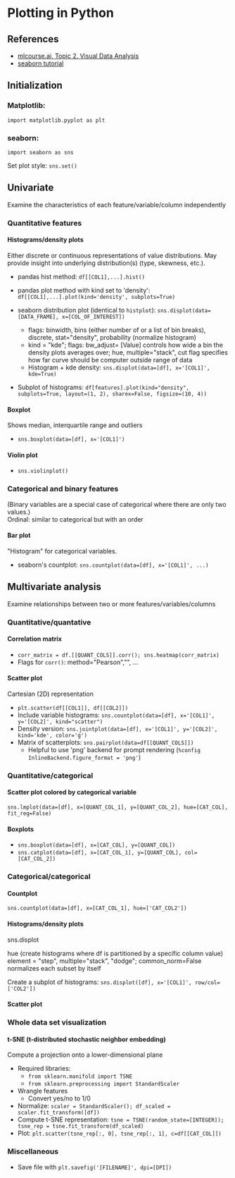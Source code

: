 # Plotting in Python

## References
* [mlcourse.ai, Topic 2.  Visual Data Analysis](https://mlcourse.ai/book/topic02/topic02_visual_data_analysis.html)
* [seaborn tutorial](https://seaborn.pydata.org/tutorial/distributions.html)

## Initialization


### Matplotlib:  
`import matplotlib.pyplot as plt`

### seaborn:  
`import seaborn as sns`

Set plot style:  `sns.set()`


## Univariate

Examine the characteristics of each feature/variable/column independently

### Quantitative features

#### Histograms/density plots  
Either discrete or continuous representations of value distributions.  May provide insight into underlying distribution(s) (type, skewness, etc.).
* pandas hist method:  `df[[COL1],...].hist()`
* pandas plot method with kind set to 'density':  `df[[COL1],...].plot(kind='density', subplots=True)`
* seaborn distribution plot (identical to `histplot`):  `sns.displot(data=[DATA_FRAME], x=[COL_OF_INTEREST])`
    * flags: binwidth, bins (either number of or a list of bin breaks), discrete, stat="density", probability (normalize histogram)
    * kind = "kde"; flags:  bw_adjust= [Value] controls how wide a bin the density plots averages over; hue, multiple="stack", cut flag specifies how far curve should be computer outside range of data 
    * Histogram + kde density:  `sns.displot(data=[df], x='[COL1]', kde=True)`

* Subplot of histograms:  `df[features].plot(kind="density", subplots=True, layout=(1, 2), sharex=False, figsize=(10, 4))`


#### Boxplot
Shows median, interquartile range and outliers

* `sns.boxplot(data=[df], x='[COL1]')`


#### Violin plot

* `sns.violinplot()`





### Categorical and binary features

(Binary variables are a special case of categorical where there are only two values.)  
Ordinal:  similar to categorical but with an order


#### Bar plot

"Histogram" for categorical variables.

* seaborn's countplot:  `sns.countplot(data=[df], x='[COL1]', ...)`




## Multivariate analysis
Examine relationships between two or more features/variables/columns

### Quantitative/quantative


#### Correlation matrix

* `corr_matrix = df.[[QUANT_COLS]].corr(); sns.heatmap(corr_matrix)`
* Flags for `corr()`:  method="Pearson","", ...


#### Scatter plot
Cartesian (2D) representation
* `plt.scatter(df[[COL1]], df[[COL2]])`
* Include variable histograms:  `sns.countplot(data=[df], x='[COL1]', y='[COL2]', kind="scatter")`
* Density version:  `sns.jointplot(data=[df], x='[COL1]', y='[COL2]', kind='kde', color='g')`
* Matrix of scatterplots:  `sns.pairplot(data=df[[QUANT_COLS]])`
    * Helpful to use 'png' backend for prompt rendering (`%config InlineBackend.figure_format = 'png'`)


### Quantitative/categorical

#### Scatter plot colored by categorical variable

`sns.lmplot(data=[df], x=[QUANT_COL_1], y=[QUANT_COL_2], hue=[CAT_COL], fit_reg=False)`

#### Boxplots
* `sns.boxplot(data=[df], x=[CAT_COL], y=[QUANT_COL])`
* `sns.catplot(data=[df], x=[CAT_COL_1], y=[QUANT_COL], col=[CAT_COL_2])`




### Categorical/categorical

#### Countplot
`sns.countplot(data=[df], x=[CAT_COL_1], hue=['CAT_COL2'])`





#### Histograms/density plots  

sns.displot  

hue (create histograms where df is partitioned by a specific column value)
element = "step", multiple="stack", "dodge"; common_norm=False normalizes each subset by itself

Create a subplot of histograms:  `sns.displot([df], x='[COL1]', row/col=['COL2'])`

#### Scatter plot


 



### Whole data set visualization


#### t-SNE (t-distributed stochastic neighbor embedding)
Compute a projection onto a lower-dimensional plane

* Required libraries:
    * `from sklearn.manifold import TSNE`
    * `from sklearn.preprocessing import StandardScaler`
* Wrangle features
    * Convert yes/no to 1/0
* Normalize:  `scaler = StandardScaler(); df_scaled = scaler.fit_transform([df])`
* Compute t-SNE representation:  `tsne = TSNE(random_state=[INTEGER]); tsne_rep = tsne.fit_transform(df_scaled)`
* Plot:  `plt.scatter(tsne_rep[:, 0], tsne_rep[:, 1], c=df[[CAT_COL]])`




### Miscellaneous
* Save file with `plt.savefig('[FILENAME]', dpi=[DPI])`
